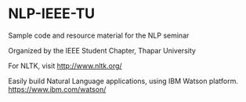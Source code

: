 # NLP-IEEE-TU
Sample code and resource material for the NLP seminar

Organized by the IEEE Student Chapter, Thapar University

For NLTK, visit http://www.nltk.org/

Easily build Natural Language applications, using IBM Watson platform.
https://www.ibm.com/watson/
